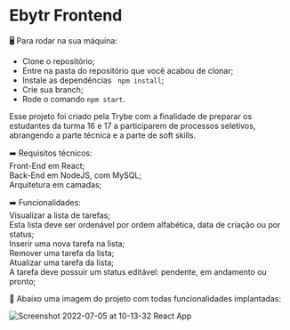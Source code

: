 # Ebytr Frontend

:desktop_computer: Para rodar na sua máquina:
 - Clone o repositório;
 - Entre na pasta do repositório que você acabou de clonar;    
 - Instale as dependências ``` npm install```;
 - Crie sua branch;
 - Rode o comando ```npm start```.


Esse projeto foi criado pela Trybe com a finalidade de preparar os estudantes da turma 16 e 17 a participarem de processos seletivos, abrangendo a parte técnica e a parte de soft skills.

:arrow_right: Requisitos técnicos:  
Front-End em React;  
Back-End em NodeJS, com MySQL;  
Arquitetura em camadas;  

:arrow_right: Funcionalidades:  
Visualizar a lista de tarefas;  
Esta lista deve ser ordenável por ordem alfabética, data de criação ou por status;  
Inserir uma nova tarefa na lista;  
Remover uma tarefa da lista;  
Atualizar uma tarefa da lista;  
A tarefa deve possuir um status editável: pendente, em andamento ou pronto;  

:page_facing_up: Abaixo uma imagem do projeto com todas funcionalidades implantadas:  

![Screenshot 2022-07-05 at 10-13-32 React App](https://user-images.githubusercontent.com/86988280/177338628-2bce05b2-f16e-47a5-b417-42c34c7cf845.png)
